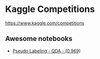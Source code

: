 # Kaggle Competitions
https://www.kaggle.com/competitions

## Awesome notebooks
- [Pseudo Labeling - QDA - [0.969]](https://www.kaggle.com/cdeotte/pseudo-labeling-qda-0-969)

